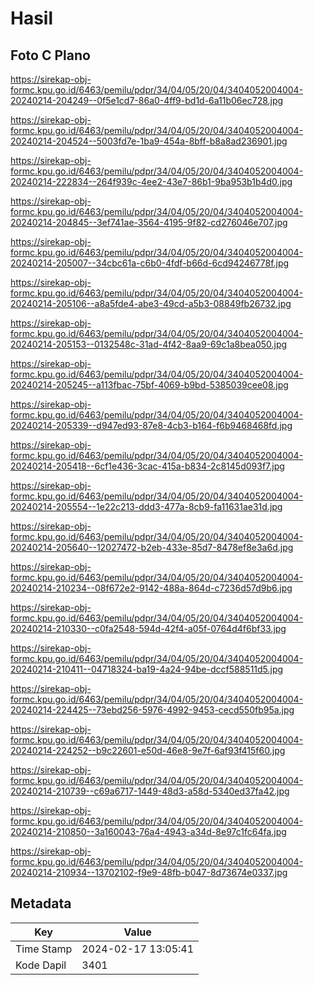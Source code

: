 # Hasil

## Foto C Plano

https://sirekap-obj-formc.kpu.go.id/6463/pemilu/pdpr/34/04/05/20/04/3404052004004-20240214-204249--0f5e1cd7-86a0-4ff9-bd1d-6a11b06ec728.jpg

https://sirekap-obj-formc.kpu.go.id/6463/pemilu/pdpr/34/04/05/20/04/3404052004004-20240214-204524--5003fd7e-1ba9-454a-8bff-b8a8ad236901.jpg

https://sirekap-obj-formc.kpu.go.id/6463/pemilu/pdpr/34/04/05/20/04/3404052004004-20240214-222834--264f939c-4ee2-43e7-86b1-9ba953b1b4d0.jpg

https://sirekap-obj-formc.kpu.go.id/6463/pemilu/pdpr/34/04/05/20/04/3404052004004-20240214-204845--3ef741ae-3564-4195-9f82-cd276046e707.jpg

https://sirekap-obj-formc.kpu.go.id/6463/pemilu/pdpr/34/04/05/20/04/3404052004004-20240214-205007--34cbc61a-c6b0-4fdf-b66d-6cd94246778f.jpg

https://sirekap-obj-formc.kpu.go.id/6463/pemilu/pdpr/34/04/05/20/04/3404052004004-20240214-205106--a8a5fde4-abe3-49cd-a5b3-08849fb26732.jpg

https://sirekap-obj-formc.kpu.go.id/6463/pemilu/pdpr/34/04/05/20/04/3404052004004-20240214-205153--0132548c-31ad-4f42-8aa9-69c1a8bea050.jpg

https://sirekap-obj-formc.kpu.go.id/6463/pemilu/pdpr/34/04/05/20/04/3404052004004-20240214-205245--a113fbac-75bf-4069-b9bd-5385039cee08.jpg

https://sirekap-obj-formc.kpu.go.id/6463/pemilu/pdpr/34/04/05/20/04/3404052004004-20240214-205339--d947ed93-87e8-4cb3-b164-f6b9468468fd.jpg

https://sirekap-obj-formc.kpu.go.id/6463/pemilu/pdpr/34/04/05/20/04/3404052004004-20240214-205418--6cf1e436-3cac-415a-b834-2c8145d093f7.jpg

https://sirekap-obj-formc.kpu.go.id/6463/pemilu/pdpr/34/04/05/20/04/3404052004004-20240214-205554--1e22c213-ddd3-477a-8cb9-fa11631ae31d.jpg

https://sirekap-obj-formc.kpu.go.id/6463/pemilu/pdpr/34/04/05/20/04/3404052004004-20240214-205640--12027472-b2eb-433e-85d7-8478ef8e3a6d.jpg

https://sirekap-obj-formc.kpu.go.id/6463/pemilu/pdpr/34/04/05/20/04/3404052004004-20240214-210234--08f672e2-9142-488a-864d-c7236d57d9b6.jpg

https://sirekap-obj-formc.kpu.go.id/6463/pemilu/pdpr/34/04/05/20/04/3404052004004-20240214-210330--c0fa2548-594d-42f4-a05f-0764d4f6bf33.jpg

https://sirekap-obj-formc.kpu.go.id/6463/pemilu/pdpr/34/04/05/20/04/3404052004004-20240214-210411--04718324-ba19-4a24-94be-dccf588511d5.jpg

https://sirekap-obj-formc.kpu.go.id/6463/pemilu/pdpr/34/04/05/20/04/3404052004004-20240214-224425--73ebd256-5976-4992-9453-cecd550fb95a.jpg

https://sirekap-obj-formc.kpu.go.id/6463/pemilu/pdpr/34/04/05/20/04/3404052004004-20240214-224252--b9c22601-e50d-46e8-9e7f-6af93f415f60.jpg

https://sirekap-obj-formc.kpu.go.id/6463/pemilu/pdpr/34/04/05/20/04/3404052004004-20240214-210739--c69a6717-1449-48d3-a58d-5340ed37fa42.jpg

https://sirekap-obj-formc.kpu.go.id/6463/pemilu/pdpr/34/04/05/20/04/3404052004004-20240214-210850--3a160043-76a4-4943-a34d-8e97c1fc64fa.jpg

https://sirekap-obj-formc.kpu.go.id/6463/pemilu/pdpr/34/04/05/20/04/3404052004004-20240214-210934--13702102-f9e9-48fb-b047-8d73674e0337.jpg


## Metadata

| Key        | Value               |
| ---------- | ------------------- |
| Time Stamp | 2024-02-17 13:05:41 |
| Kode Dapil | 3401                |



